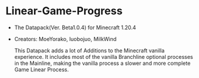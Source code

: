 # Linear-Game-Progress

- The Datapack(Ver. Beta1.0.4) for Minecraft 1.20.4
- Creators: MoeYorako, luobojuo, MilkWind

    This Datapack adds a lot of Additions to the Minecraft vanilla experience. It includes most of the vanilla Branchline optional processes in the Mainline, making the vanilla process a slower and more complete Game Linear Process.